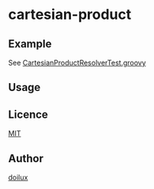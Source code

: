 cartesian-product
====

## Example

See [CartesianProductResolverTest.groovy](https://github.com/doilux/cartesian-product/blob/master/src/test/groovy/work/doilux/cartesian_product/CartesianProductResolverTest.groovy)

## Usage


## Licence

[MIT](https://github.com/doilux/cartesian-product/blob/master/LICENCE.txt)

## Author

[doilux](https://github.com/doilux)
